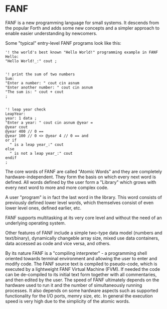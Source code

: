 FANF
====

FANF is a new programming language for small systems. It descends from the popular Forth and adds some new concepts and a simpler approach to enable easier understanding by newcomers.

Some "typical" entry-level FANF programs look like this:

```
'! the world's best known "Hello World!" programming example in FANF
Hello:
"Hello World!_:" cout ;


'! print the sum of two numbers
Sum:
"Enter a number: " cout cin asnum
"Enter another number: " cout cin asnum
"The sum is: " cout + cout
;


'! leap year check
LeapYear:
year: 1 data ;
"Enter a year: " cout cin asnum @year =
@year cout
@year 400 // 0 == 
@year 100 // 0 <> @year 4 // 0 == and
or if
  " is a leap year_:" cout
else
  " is not a leap year_:" cout
endif
;
```

The core words of FANF are called "Atomic Words" and they are completely hardware-independent. They form the basis on which every next word is defined. All words defined by the user form a "Library" which grows with every next word to more and more complex code.

A user "program" is in fact the last word in the library. This word consists of previously defined lower level words, which themselves consist of even lower level ones, defined earlier, etc.

FANF supports multitasking at its very core level and without the need of an underlying operating system.

Other features of FANF include a simple two-type data model (numbers and text/binary), dynamically changeble array size, mixed use data containers, data accessed as code and vice versa, and others.

By its nature FANF is a "compiling interpreter" - a programming shell oriented towards terminal environment and allowing the user to enter and modify code. The FANF source text is compiled to pseudo-code, which is executed by a lightweight FANF Virtual Machine (FVM). If needed the code can be de-compiled to its initial text form together with all commentaries, and then edited by the user.
The speed of FANF ultimately depends on the hardware used to run it and the number of simultaneously running processes. It also depends on some hardware aspects such as supported functionality for the I/O ports, memry size, etc. In general the execution speed is very high due to the simplicity of the atomic words.
